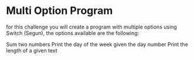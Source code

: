 # Multi Option Program

for this challenge you will create a program with multiple options using Switch (Segun), the options available are the following:

Sum two numbers
Print the day of the week given the day number
Print the length of a given text
